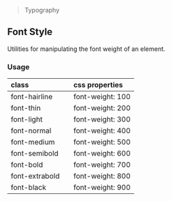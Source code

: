 > Typography

## Font Style

Utilities for manipulating the font weight of an element.

### Usage

| class |   | css properties |
|:--|:--|:--|
| font-hairline |  | font-weight: 100 |
| font-thin |  | font-weight: 200 |
| font-light |  | font-weight: 300 |
| font-normal |  | font-weight: 400 |
| font-medium |  | font-weight: 500 |
| font-semibold |  | font-weight: 600 |
| font-bold |  | font-weight: 700 |
| font-extrabold |  | font-weight: 800 |
| font-black |  | font-weight: 900 |

